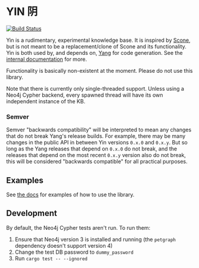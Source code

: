 # YIN 阴

[![Build Status](https://travis-ci.com/amosjyng/yin.svg?branch=master)](https://travis-ci.com/amosjyng/yin)

Yin is a rudimentary, experimental knowledge base. It is inspired by [Scone](https://github.com/sfahlman/scone), but is not meant to be a replacement/clone of Scone and its functionality. Yin is both used by, and depends on, [Yang](https://crates.io/crates/zamm_yang) for code generation. See the [internal documentation](yin.md) for more.

Functionality is basically non-existent at the moment. Please do not use this library.

Note that there is currently only single-threaded support. Unless using a Neo4j Cypher backend, every spawned thread will have its own independent instance of the KB.

### Semver

Semver "backwards compatibility" will be interpreted to mean any changes that do not break Yang's release builds. For example, there may be many changes in the public API in between Yin versions `0.x.0` and `0.x.y`. But so long as the Yang releases that depend on `0.x.0` do not break, and the releases that depend on the most recent `0.x.y` version also do not break, this will be considered "backwards compatible" for all practical purposes.

## Examples

See [the docs](https://docs.rs/zamm_yin/) for examples of how to use the library.

## Development

By default, the Neo4j Cypher tests aren't run. To run them: 

 1. Ensure that Neo4j version 3 is installed and running (the `petgraph` dependency doesn't support version 4)
 2. Change the test DB password to `dummy_password`
 3. Run `cargo test -- --ignored`
